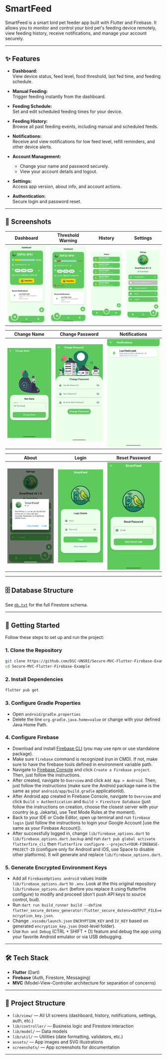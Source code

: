 # SmartFeed

SmartFeed is a smart bird pet feeder app built with Flutter and Firebase. It allows you to monitor and control your bird pet's feeding device remotely, view feeding history, receive notifications, and manage your account securely.

---

## ✨ Features

- **Dashboard:**  
  View device status, feed level, food threshold, last fed time, and feeding schedule.  

- **Manual Feeding:**  
  Trigger feeding instantly from the dashboard.

- **Feeding Schedule:**  
  Set and edit scheduled feeding times for your device.

- **Feeding History:**  
  Browse all past feeding events, including manual and scheduled feeds.  

- **Notifications:**  
  Receive and view notifications for low feed level, refill reminders, and other device alerts.  

- **Account Management:**  
  - Change your name and password securely.  
  - View your account details and logout.

- **Settings:**  
  Access app version, about info, and account actions.  

- **Authentication:**  
  Secure login and password reset.  

---

## 📱 Screenshots

| Dashboard | Threshold Warning | History | Settings |
|-----------|------------------|---------|---------------|
| ![Dashboard](screenshots/dashboard_normal.png) | ![Threshold](screenshots/dashboard_threshold.png) | ![History](screenshots/history.png) | ![Settings](screenshots/settings.png) |

| Change Name | Change Password | Notifications | 
|-------------|----------------|----------|
| ![Change Name](screenshots/change_name.png) | ![Change Password](screenshots/change_password.png) | ![Notifications](screenshots/notifications.png) |

| About | Login | Reset Password |
|-------|-------|---------------|
| ![About](screenshots/about.png) | ![Login](screenshots/login.png) | ![Reset Password](screenshots/reset_password.png) |

---

## 🗄️ Database Structure

See [`db.txt`](db.txt) for the full Firestore schema.

---

## 🚀 Getting Started

Follow these steps to set up and run the project:

### 1. Clone the Repository

```bash
git clone https://github.com/DSC-UNSRI/Secure-MVC-Flutter-Firebase-Example.git
cd Secure-MVC-Flutter-Firebase-Example
```

### 2. Install Dependencies

```bash
flutter pub get
```

### 3. Configure Gradle Properties

- Open `android/gradle.properties`
- Delete the line `org.gradle.java.home=value` or change with your defined Java Home Path.

### 4. Configure Firebase

- Download and install [Firebase CLI](https://firebase.google.com/docs/cli) (you may use npm or use standalone package).
- Make sure `firebase` command is recognized (run in CMD). If not, make sure to have the firebase tools defined in environment variable path.
- Navigate to [Firebase Console](https://console.firebase.google.com/u/0/) and click `Create a Firebase project`. Then, just follow the instructions.
- After created, navigate to `Overview` and click `Add App > Android`. Then, just follow the instructions (make sure the Android package name is the same as your `android/app/build.gradle` applicationId).
- After Android app created in Firebase Console, navigate to `Overview` and click `Build > Authentication` and `Build > Firestore Database` (just follow the instructions on creation, choose the closest server with your country (e.g. Jakarta), use Test Mode Rules at the moment).
- Back to your IDE or Code Editor, open up terminal and run `firebase login` (just follow the instructions to login your Google Account [use the same as your Firebase Account]).
- After successfully logged in, change `lib/firebase_options.dart` to `lib/firebase_options.dart.backup` and run `dart pub global activate flutterfire_cli` then `flutterfire configure --project=YOUR-FIREBASE-PROJECT-ID` (configure only for Android and iOS, use Space to disable other platforms). It will generate and replace `lib/firebase_options.dart`.

### 5. Generate Encrypted Environment Keys

- Add all `FirebaseOptions android` values inside `lib/firebase_options.dart` to `.env`. Look at the this original repository `lib/firebase_options.dart` (before you replace it using flutterfire configure) to modify and proceed (don't push API keys to source control, bud).
- Run `dart run build_runner build --define flutter_secure_dotenv_generator:flutter_secure_dotenv=OUTPUT_FILE=encryption_key.json`.
- Change `.vscode/launch.json` `ENCRYPTION_KEY` and `IV_KEY` based on generated `encryption_key.json` (root-level folder).
- Use `Run and Debug` (CTRL + SHIFT + D) feature and debug the app using your favorite Android emulator or via USB debugging.

---

## 🛠️ Tech Stack

- **Flutter** (Dart)
- **Firebase** (Auth, Firestore, Messaging)
- **MVC** (Model-View-Controller architecture for separation of concerns)

---

## 📂 Project Structure

- `lib/view/` — All UI screens (dashboard, history, notifications, settings, auth, etc.)
- `lib/controller/` — Business logic and Firestore interaction
- `lib/model/` — Data models
- `lib/util/` — Utilities (date formatting, validators, etc.)
- `assets/` — App images and SVG illustrations
- `screenshots/` — App screenshots for documentation

---
